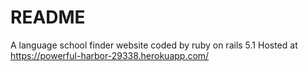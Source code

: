# README

A language school finder website coded by ruby on rails 5.1
Hosted at https://powerful-harbor-29338.herokuapp.com/

